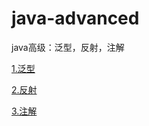 # java-advanced
java高级：泛型，反射，注解

[1.泛型](./generic/src/泛型.md)

[2.反射](./reflection/反射.md)

[3.注解](./annotation/注解.md)
